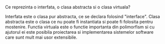 Ce reprezinta o interfata, o clasa abstracta si o clasa virtuala?

Interfata este o clasa pur abstracta, ce se declara folosind "interface".
Clasa abstracta este o clasa ce nu poate fi instantiata si poate fi folosita pentru mostenire.
Functia virtuala este o functie importanta din polimorfism si cu ajutorul ei este posibila proiectarea si implementarea sistemelor software care sunt mult mai usor extensibile.
